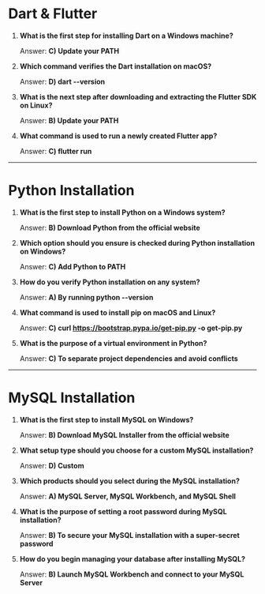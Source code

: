 # Dart & Flutter

1. **What is the first step for installing Dart on a Windows machine?**

   Answer: **C) Update your PATH**

2. **Which command verifies the Dart installation on macOS?**

   Answer: **D) dart --version**

3. **What is the next step after downloading and extracting the Flutter SDK on Linux?**

   Answer: **B) Update your PATH**

4. **What command is used to run a newly created Flutter app?**

   Answer: **C) flutter run**

---

# Python Installation

1. **What is the first step to install Python on a Windows system?**

   Answer: **B) Download Python from the official website**

2. **Which option should you ensure is checked during Python installation on Windows?**

   Answer: **C) Add Python to PATH**

3. **How do you verify Python installation on any system?**

   Answer: **A) By running python --version**

4. **What command is used to install pip on macOS and Linux?**

   Answer: **C) curl https://bootstrap.pypa.io/get-pip.py -o get-pip.py**

5. **What is the purpose of a virtual environment in Python?**

   Answer: **C) To separate project dependencies and avoid conflicts**

---

# MySQL Installation

1. **What is the first step to install MySQL on Windows?**

   Answer: **B) Download MySQL Installer from the official website**

2. **What setup type should you choose for a custom MySQL installation?**

   Answer: **D) Custom**

3. **Which products should you select during the MySQL installation?**

   Answer: **A) MySQL Server, MySQL Workbench, and MySQL Shell**

4. **What is the purpose of setting a root password during MySQL installation?**

   Answer: **B) To secure your MySQL installation with a super-secret password**

5. **How do you begin managing your database after installing MySQL?**

   Answer: **B) Launch MySQL Workbench and connect to your MySQL Server**

